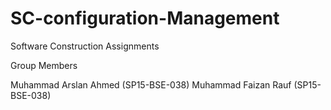 # SC-configuration-Management
Software Construction Assignments

Group Members

Muhammad Arslan Ahmed (SP15-BSE-038)
Muhammad Faizan Rauf (SP15-BSE-038)
